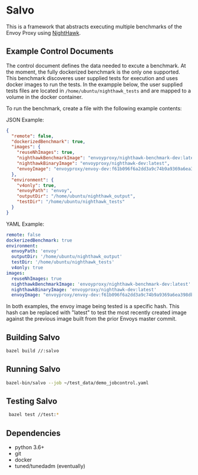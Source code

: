 # Salvo

This is a framework that abstracts executing multiple benchmarks of the Envoy Proxy using [NightHawk](https://github.com/envoyproxy/nighthawk).

## Example Control Documents

The control document defines the data needed to excute a benchmark. At the moment, the fully dockerized benchmark is the only one supported. This benchmark discoveres user supplied tests for execution and uses docker images to run the tests.  In the exampple below, the user supplied tests files are located in `/home/ubuntu/nighthawk_tests` and are mapped to a volume in the docker container.

To run the benchmark, create a file with the following example contents:

JSON Example:

```json
{
  "remote": false,
  "dockerizedBenchmark": true,
  "images": {
    "reuseNhImages": true,
    "nighthawkBenchmarkImage": "envoyproxy/nighthawk-benchmark-dev:latest",
    "nighthawkBinaryImage": "envoyproxy/nighthawk-dev:latest",
    "envoyImage": "envoyproxy/envoy-dev:f61b096f6a2dd3a9c74b9a9369a6ea398dbe1f0f"
  },
  "environment": {
    "v4only": true,
    "envoyPath": "envoy",
    "outputDir": "/home/ubuntu/nighthawk_output",
    "testDir": "/home/ubuntu/nighthawk_tests"
  }
}
```

YAML Example:

```yaml
remote: false
dockerizedBenchmark: true
environment:
  envoyPath: 'envoy'
  outputDir: '/home/ubuntu/nighthawk_output'
  testDir: '/home/ubuntu/nighthawk_tests'
  v4only: true
images:
  reuseNhImages: true
  nighthawkBenchmarkImage: 'envoyproxy/nighthawk-benchmark-dev:latest'
  nighthawkBinaryImage: 'envoyproxy/nighthawk-dev:latest'
  envoyImage: "envoyproxy/envoy-dev:f61b096f6a2dd3a9c74b9a9369a6ea398dbe1f0f"
```

In both examples, the envoy image being tested is a specific hash.  This hash can be replaced with "latest" to test the most recently created image against the previous image built from the prior Envoys master commit.

## Building Salvo

```bash
bazel build //:salvo
```

## Running Salvo

```bash
bazel-bin/salvo --job ~/test_data/demo_jobcontrol.yaml
```

## Testing Salvo

```bash
 bazel test //test:*
```

## Dependencies

* python 3.6+
* git
* docker
* tuned/tunedadm (eventually)
